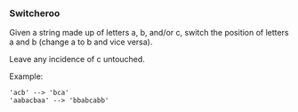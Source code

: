 ### Switcheroo

Given a string made up of letters a, b, and/or c, switch the position of letters a and b (change a to b and vice versa). 

Leave any incidence of c untouched.

Example:
```
'acb' --> 'bca'
'aabacbaa' --> 'bbabcabb'

